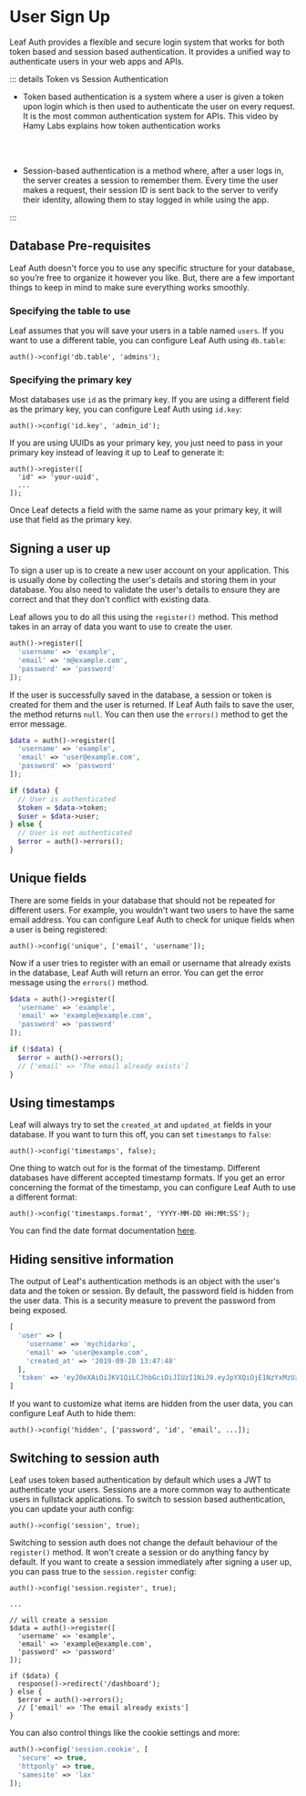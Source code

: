 # User Sign Up

<!-- markdownlint-disable no-inline-html -->

<script setup>
import VideoModal from '@theme/components/shared/VideoModal.vue'
</script>

Leaf Auth provides a flexible and secure login system that works for both token based and session based authentication. It provides a unified way to authenticate users in your web apps and APIs.

::: details Token vs Session Authentication

- Token based authentication is a system where a user is given a token upon login which is then used to authenticate the user on every request. It is the most common authentication system for APIs. This video by Hamy Labs explains how token authentication works

  <VideoModal
    subject="How Token Authentication Works"
    description="Many websites use token authentication to secure access to their services. This video explains what tokens are and how token authentication works."
    videoUrl="https://www.youtube.com/embed/giKeegmeaKw"
  />

  <br />
  <br />

- Session-based authentication is a method where, after a user logs in, the server creates a session to remember them. Every time the user makes a request, their session ID is sent back to the server to verify their identity, allowing them to stay logged in while using the app.

  <VideoModal
    subject="Session Based Authentication | Authentication Series"
    description="Session-based authentication is a stateful authentication technique where we use sessions to keep track of the authenticated user. In this video, we learn what session-based authentication is, what session is and how session-based authentication is implemented."
    videoUrl="https://www.youtube.com/embed/gKkBEOq_shs"
  />

:::

## Database Pre-requisites

Leaf Auth doesn't force you to use any specific structure for your database, so you’re free to organize it however you like. But, there are a few important things to keep in mind to make sure everything works smoothly.

### Specifying the table to use

Leaf assumes that you will save your users in a table named `users`. If you want to use a different table, you can configure Leaf Auth using `db.table`:

```php:no-line-numbers
auth()->config('db.table', 'admins');
```

### Specifying the primary key

Most databases use `id` as the primary key. If you are using a different field as the primary key, you can configure Leaf Auth using `id.key`:

```php:no-line-numbers
auth()->config('id.key', 'admin_id');
```

If you are using UUIDs as your primary key, you just need to pass in your primary key instead of leaving it up to Leaf to generate it:

```php{2}
auth()->register([
  'id' => 'your-uuid',
  ...
]);
```

Once Leaf detects a field with the same name as your primary key, it will use that field as the primary key.

## Signing a user up

To sign a user up is to create a new user account on your application. This is usually done by collecting the user's details and storing them in your database. You also need to validate the user's details to ensure they are correct and that they don't conflict with existing data.

Leaf allows you to do all this using the `register()` method. This method takes in an array of data you want to use to create the user.

```php
auth()->register([
  'username' => 'example',
  'email' => 'm@example.com',
  'password' => 'password'
]);
```

If the user is successfully saved in the database, a session or token is created for them and the user is returned. If Leaf Auth fails to save the user, the method returns `null`. You can then use the `errors()` method to get the error message.

```php
$data = auth()->register([
  'username' => 'example',
  'email' => 'user@example.com',
  'password' => 'password'
]);

if ($data) {
  // User is authenticated
  $token = $data->token;
  $user = $data->user;
} else {
  // User is not authenticated
  $error = auth()->errors();
}
```

## Unique fields

There are some fields in your database that should not be repeated for different users. For example, you wouldn't want two users to have the same email address. You can configure Leaf Auth to check for unique fields when a user is being registered:

```php:no-line-numbers
auth()->config('unique', ['email', 'username']);
```

Now if a user tries to register with an email or username that already exists in the database, Leaf Auth will return an error. You can get the error message using the `errors()` method.

```php
$data = auth()->register([
  'username' => 'example',
  'email' => 'example@example.com',
  'password' => 'password'
]);

if (!$data) {
  $error = auth()->errors();
  // ['email' => 'The email already exists']
}
```

## Using timestamps

Leaf will always try to set the `created_at` and `updated_at` fields in your database. If you want to turn this off, you can set `timestamps` to `false`:

```php:no-line-numbers
auth()->config('timestamps', false);
```

One thing to watch out for is the format of the timestamp. Different databases have different accepted timestamp formats. If you get an error concerning the format of the timestamp, you can configure Leaf Auth to use a different format:

```php:no-line-numbers
auth()->config('timestamps.format', 'YYYY-MM-DD HH:MM:SS');
```

You can find the date format documentation [here](/docs/utils/date#formatting-dates).

## Hiding sensitive information

The output of Leaf's authentication methods is an object with the user's data and the token or session. By default, the password field is hidden from the user data. This is a security measure to prevent the password from being exposed.

```php
[
  'user' => [
    'username' => 'mychidarko',
    'email' => 'user@example.com',
    'created_at' => '2019-09-20 13:47:48'
  ],
  'token' => 'eyJ0eXAiOiJKV1QiLCJhbGciOiJIUzI1NiJ9.eyJpYXQiOjE1NzYxMzUzMjgsImlzcyI6ImxvY2FsaG9zdCIsImV4cCI6MTU3NjEzNjIyOCwidXNlcklkIjoxfQ.7FODXGGJKioGQVX4ic0DJLoMIQTVUlsd4zFAJA4DAkg'
]
```

If you want to customize what items are hidden from the user data, you can configure Leaf Auth to hide them:

```php:no-line-numbers
auth()->config('hidden', ['password', 'id', 'email', ...]);
```

## Switching to session auth

Leaf uses token based authentication by default which uses a JWT to authenticate your users. Sessions are a more common way to authenticate users in fullstack applications. To switch to session based authentication, you can update your auth config:

```php:no-line-numbers
auth()->config('session', true);
```

Switching to session auth does not change the default behaviour of the `register()` method. It won't create a session or do anything fancy by default. If you want to create a session immediately after signing a user up, you can pass true to the `session.register` config:

```php:no-line-numbers
auth()->config('session.register', true);

...

// will create a session
$data = auth()->register([
  'username' => 'example',
  'email' => 'example@example.com',
  'password' => 'password'
]);

if ($data) {
  response()->redirect('/dashboard');
} else {
  $error = auth()->errors();
  // ['email' => 'The email already exists']
}
```

You can also control things like the cookie settings and more:

```php
auth()->config('session.cookie', [
  'secure' => true,
  'httponly' => true,
  'samesite' => 'lax'
]);
```
